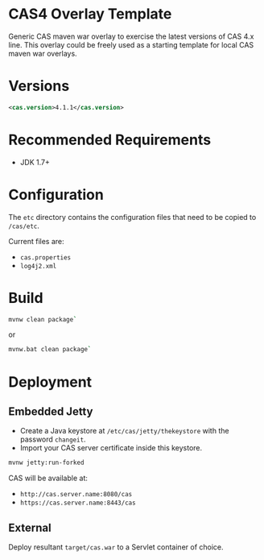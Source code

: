 CAS4 Overlay Template
============================

Generic CAS maven war overlay to exercise the latest versions of CAS 4.x line. This overlay could be freely used as a starting template for local CAS maven war overlays.

# Versions
```xml
<cas.version>4.1.1</cas.version>
```

# Recommended Requirements
* JDK 1.7+

# Configuration
The `etc` directory contains the configuration files that need to be copied to `/cas/etc`. 

Current files are:

* `cas.properties`
* `log4j2.xml`

# Build

```bash
mvnw clean package`
```

or

```bash
mvnw.bat clean package`
```

# Deployment

## Embedded Jetty

* Create a Java keystore at `/etc/cas/jetty/thekeystore` with the password `changeit`. 
* Import your CAS server certificate inside this keystore.

```bash
mvnw jetty:run-forked
```

CAS will be available at:

* `http://cas.server.name:8080/cas`
* `https://cas.server.name:8443/cas`

## External
Deploy resultant `target/cas.war` to a Servlet container of choice.
